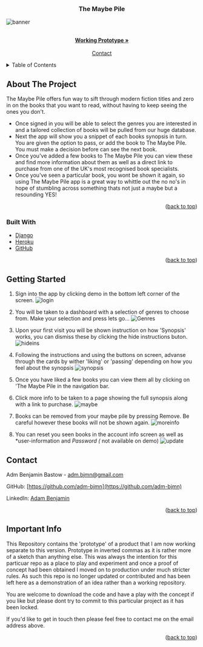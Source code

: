 <div id="top"></div>

<br/>

<h3 align="center">The Maybe Pile</h3>

![banner](media/Banner.png?raw=true "Banner")




  <p align="center">
    <br />
    <a href="https://themaybepile-demo.herokuapp.com"><strong>Working Prototype »</strong></a>
    <br />
    <br />
    <a href="#contact">Contact</a>
  </p>
</div>

<details>
  <summary>Table of Contents</summary>
  <ol>
    <li>
      <a href="#about-the-project">About The Project</a>
      <ul>
        <li><a href="#built-with">Built With</a></li>
      </ul>
    </li>
    <li>
      <a href="#getting-started">Quick Guide</a>
    <li><a href="#contact">Contact</a></li>
    <li><a href="#acknowledgments">Important Info</a></li>
  </ol>
</details>
    
## About The Project


The Maybe Pile offers fun way to sift through modern fiction titles and zero in on the books that you want to read, without having to keep seeing the ones you don't.

* Once signed in you will be able to select the genres you are interested in and a tailored collection of books will be pulled from our huge database.
* Next the app will show you a snippet of each books synopsis in turn. You are given the option to pass, or add the book to The Maybe Pile. You must make a decision before can see the next book. 
* Once you've added a few books to The Maybe Pile you can view these and find more information about them as well as a direct link to purchase from one of the UK's most recognised book specialists.
* Once you've seen a particular book, you wont be shown it again, so using The Maybe Pile app is a great way to whittle out the no no's in hope of stumbling across something thats not just a maybe but a resounding YES! 

<p align="right">(<a href="#top">back to top</a>)</p>

### Built With

* [Django](https://www.djangoproject.com)
* [Heroku](https://www.heroku.com/)
* [GitHub](https://www.github.com)


<p align="right">(<a href="#top">back to top</a>)</p>

## Getting Started

1. Sign into the app by clicking demo in the bottom left corner of the screen.
![login](media/signin.jpg?raw=true "Login")

2. You will be taken to a dashboard with a selection of genres to choose from. Make your selection and press lets go...
![Genres](media/selectgenres.jpg?raw=true "Select Genres")

3. Upon your first visit you will be shown instruction on how 'Synopsis' works, you can dismiss these by clicking the hide instructions buton.
![hideins](media/hidein.jpg?raw=true "Hide instructions")

4. Following the instructions and using the buttons on screen, advanse through the cards by wither 'liking' or 'passing' depending on how you feel about the synopsis
![synopsis](media/synopsis.jpg?raw=true "Synopsis") 

5. Once you have liked a few books you can view them all by clicking on 'The Maybe Pile in the navigation bar.
6. Click more info to be taken to a page showing the full synopsis along with a link to purchase.
![maybe](media/maybe.jpg?raw=true "Maybe Pile")

7. Books can be removed from your maybe pile by pressing Remove. Be careful however these books will not be shown again. 
![moreinfo](media/moreinfo.jpg?raw=true "More Info")

8. You can reset you seen books in the account info screen as well as *user-information and *Password (* not available on demo)
![update](media/accountinfo.jpg?raw=true "Account Info")



## Contact

Adm Benjamin Bastow - adm.bjmn@gmail.com

GitHub: [https://github.com/adm-bjmn](https://github.com/adm-bjmn)

LinkedIn: [Adam Benjamin](https://www.linkedin.com/in/adam-benjamin-81273a251/)

<p align="right">(<a href="#top">back to top</a>)</p>

## Important Info

This Repository contains the 'prototype' of a product that I am now working separate to this version. 
Prototype in inverted commas as it is rather more of a sketch than anything else. 
This was always the intention for this particuar repo as a place to play and experiment and once a proof of concept had been obtained I moved on to production under much stricter rules. 
As such this repo is no longer updated or contributed and has been left here as a demonstration of an idea rather than a working repository. 
 
 You are welcome to download the code and have a play with the concept if you like but please dont try to commit to this particular project as it has been locked.

If you'd like to get in touch then please feel free to contact me on the email address above. 

<p align="right">(<a href="#top">back to top</a>)</p>

